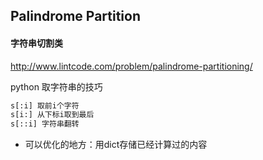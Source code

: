 ## Palindrome Partition
#### 字符串切割类
http://www.lintcode.com/problem/palindrome-partitioning/

python 取字符串的技巧
```py
s[:i] 取前i个字符
s[i:] 从下标i取到最后
s[::i] 字符串翻转

```


- 可以优化的地方：用dict存储已经计算过的内容